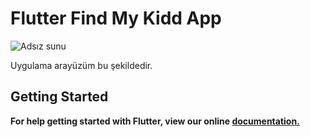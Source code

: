 # Flutter Find My Kidd App

![Adsız sunu](https://user-images.githubusercontent.com/56175888/126050612-fc773b25-c733-47c6-b29b-f8a5b1cbcf43.png)

Uygulama arayüzüm bu şekildedir.

## Getting Started
**For help getting started with Flutter, view our online [documentation.](https://flutter.dev)**
